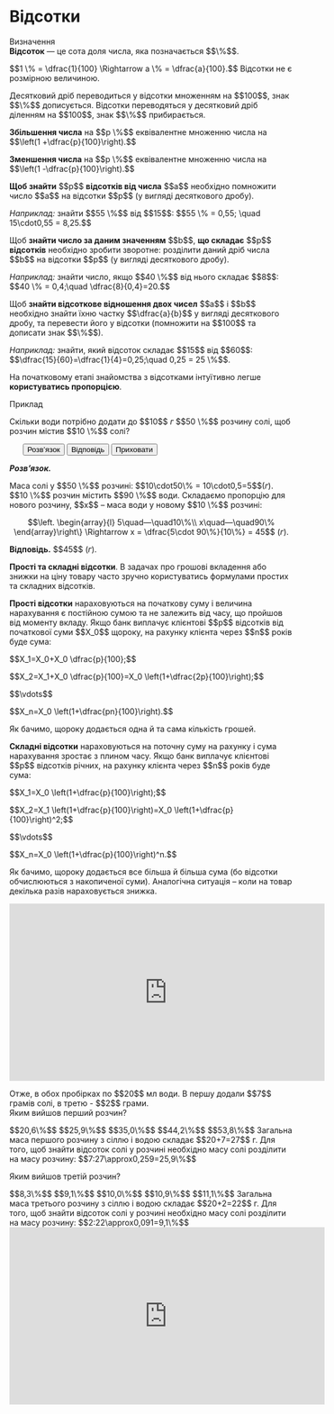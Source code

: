 # Відсотки

<div class="space">
<div class="eoz-wrap">
<span class="eoz">Визначення</span>
<div class="eoz-text">
<b>Вiдсоток</b> — це сота доля числа, яка позначається $$\%$$.
</div>
</div>
</div>

<div class="space"><p>$$1 \% = \dfrac{1}{100} \Rightarrow a \% = \dfrac{a}{100}.$$ Вiдсотки не є розмiрною величиною.</p></div>

<p>Десятковий дрiб переводиться у вiдсотки множенням на $$100$$, знак $$\%$$ дописується. Вiдсотки переводяться у десятковий дрiб дiленням на $$100$$, знак $$\%$$ прибирається.</p>

<p><b>Збiльшення числа</b> на $$p \%$$ еквiвалентне множенню числа на $$\left(1 +\dfrac{p}{100}\right).$$</p>

<p><b>Зменшення числа</b> на $$p \%$$ еквiвалентне множенню числа на $$\left(1 -\dfrac{p}{100}\right).$$</p>

<div class="space"><p><b>Щоб знайти</b> $$p$$ <b>вiдсоткiв вiд числа</b> $$a$$ необхiдно помножити число $$a$$ на вiдсотки $$p$$ (у виглядi десяткового дробу).</p>

<p><i>Наприклад:</i> знайти $$55 \%$$ вiд $$15$$:   $$55 \% = 0,55; \quad 15\cdot0,55 = 8,25.$$</p></div>

<div class="space"><p>Щоб <b>знайти число за даним значенням</b> $$b$$, <b>що складає</b> $$p$$ <b>вiдсоткiв</b> необхiдно зробити зворотне: роздiлити даний дрiб числа $$b$$ на вiдсотки $$p$$ (у виглядi десяткового дробу).</p>

<p><i>Наприклад:</i> знайти число, якщо $$40 \%$$ вiд нього складає $$8$$:  $$40 \% = 0,4;\quad \dfrac{8}{0,4}=20.$$</p></div>

<div class="space"><p>Щоб <b>знайти вiдсоткове вiдношення двох чисел</b> $$a$$ і $$b$$ необхiдно знайти їхню частку $$\dfrac{a}{b}$$ у виглядi десяткового дробу, та перевести його у вiдсотки (помножити на $$100$$ та дописати знак $$\%$$).</p>

<p><i>Наприклад:</i> знайти, який вiдсоток складає $$15$$ вiд $$60$$:   $$\dfrac{15}{60}=\dfrac{1}{4}=0,25;\quad 0,25 = 25 \%$$.</p></div>

<p>На початковому етапi знайомства з вiдсотками iнтуїтивно легше <b>користуватись пропорцiєю</b>.</p>

<div class="space">
<div class="task-wrap">
<span class="task">Приклад</span>
<div class="task-text">

<p>Скiльки води потрiбно додати до $$10$$ <i>г</i> $$50 \%$$ розчину солi, щоб розчин мiстив $$10 \%$$ солi?</p>

<p>
<ul class="nav-tab" id="mytab">
<button class="btn" data-target="#decision" data-toggle="pill">Розв’язок</button>
<button class="btn" data-target="#answer" data-toggle="pill">Вiдповiдь</button>
<button class="btn" data-target="#hide" data-toggle="pill">Приховати</button>
</ul>
<div id="mytab" class="tab-content">
  <div class="tab-pane" id="decision">
<p><b><i>Розв’язок.</i> </b> </p>
<p>Маса солi у $$50 \%$$ розчинi: $$10\cdot50\% = 10\cdot0,5=5$$(<i>г</i>). $$10 \%$$ розчин мiстить $$90 \%$$ води. Складаємо пропорцiю для нового розчину, $$x$$ – маса води у новому $$10 \%$$ розчинi:
</p>

<p align="center">$$\left. \begin{array}{l}
5\quad—\quad10\%\\
x\quad—\quad90\%
\end{array}\right\} \Rightarrow x = \dfrac{5\cdot 90\%}{10\%} = 45$$ (<i>г</i>).</p>
  </div>
  <div class="tab-pane" id="answer"><p><b>Вiдповiдь.</b> $$45$$ (<i>г</i>).</p></div>
  <div class="tab-pane" id="hide"></div>
</div>
</p>
</div>
</div>
</div>

<div class="space"><p><b>Простi та складнi вiдсотки</b>. В задачах про грошовi вкладення або знижки на цiну товару часто зручно користуватись формулами простих та складних вiдсоткiв.</p></div>

<p><b>Прості відсотки</b> нараховуються на початкову суму і величина нарахування є постійною сумою та не залежить від часу, що пройшов від моменту вкладу. Якщо банк виплачує клієнтові $$p$$ відсотків від початкової суми $$X_0$$ щороку, на рахунку клієнта через $$n$$ років буде сума:</p>
<p>$$X_1=X_0+X_0  \dfrac{p}{100};$$</p>
<p>$$X_2=X_1+X_0  \dfrac{p}{100}=X_0 \left(1+\dfrac{2p}{100}\right);$$</p>
<p>$$\vdots$$</p>
<p>$$X_n=X_0 \left(1+\dfrac{pn}{100}\right).$$</p>

<div class="space"><p>Як бачимо, щороку додається одна й та сама кiлькiсть грошей.</p></div>

<p><b>Складні відсотки</b> нараховуються на поточну суму на рахунку і сума нарахування зростає з плином часу. Якщо банк виплачує клієнтові $$p$$ відсотків річних, на рахунку клієнта через $$n$$ років буде сума:</p>
<p>$$X_1=X_0 \left(1+\dfrac{p}{100}\right);$$</p>
<p>$$X_2=X_1 \left(1+\dfrac{p}{100}\right)=X_0 \left(1+\dfrac{p}{100}\right)^2;$$</p>
<p>$$\vdots$$</p>
<p>$$X_n=X_0 \left(1+\dfrac{p}{100}\right)^n.$$</p>

<p>Як бачимо, щороку додається все більша й більша сума (бо відсотки обчислюються з накопиченої суми). Аналогічна ситуація – коли на товар декілька разів нараховується знижка.</p>

<div class="fluidMedia">
<iframe align="center" width="560" height="315" src="https://www.youtube.com/embed/1PdDgSEcnTU" frameborder="0" allowfullscreen></iframe>
</div>
<div class="popup">
</div>

<div class="space"></div>

<quiz correctLabel="correct" incorrectLabel="incorrect" checkLabel="check">
    <question text="">
        <p>Отже, в обох пробірках по $$20$$ мл води. В першу додали $$7$$ грамів солі, в третю - $$2$$ грами.</br>Яким вийшов перший розчин?</p>
        <answer> $$20,6\%$$</answer>
        <answer correct> $$25,9\%$$</answer>
        <answer> $$35,0\%$$</answer>
        <answer> $$44,2\%$$</answer>
        <answer> $$53,8\%$$</answer>
    <explanation>
    Загальна маса першого розчину з сіллю і водою складає $$20+7=27$$ г. Для того, щоб знайти відсоток солі у розчині необхідно масу солі розділити на масу розчину: $$7:27\approx0,259=25,9\%$$
    </explanation>
        </question>
    <question text="">
        <p>Яким вийшов третій розчин?</p>
        <answer> $$8,3\%$$</answer>
        <answer correct> $$9,1\%$$</answer>
        <answer> $$10,0\%$$</answer>
        <answer> $$10,9\%$$</answer>
        <answer> $$11,1\%$$</answer>
    <explanation>
   Загальна маса третього розчину з сіллю і водою складає $$20+2=22$$ г. Для того, щоб знайти відсоток солі у розчині необхідно масу солі розділити на масу розчину: $$2:22\approx0,091=9,1\%$$
    </explanation>
        </question>
</quiz>

<div class="fluidMedia">
<iframe align="center" width="560" height="315" src="https://www.youtube.com/embed/dnFGDiOJ4qE" frameborder="0" allowfullscreen></iframe>
</div>
<div class="popup">
</div>